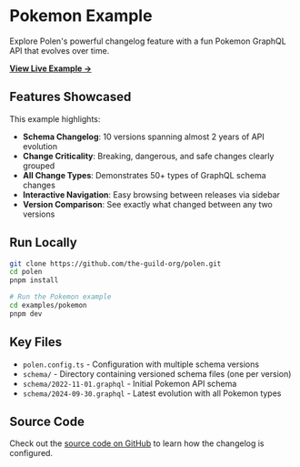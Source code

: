 # Pokemon Example

Explore Polen's powerful changelog feature with a fun Pokemon GraphQL API that evolves over time.

[**View Live Example →**](https://polen.js.org/examples-live/pokemon/)

## Features Showcased

This example highlights:

- **Schema Changelog**: 10 versions spanning almost 2 years of API evolution
- **Change Criticality**: Breaking, dangerous, and safe changes clearly grouped
- **All Change Types**: Demonstrates 50+ types of GraphQL schema changes
- **Interactive Navigation**: Easy browsing between releases via sidebar
- **Version Comparison**: See exactly what changed between any two versions

## Run Locally

```bash
git clone https://github.com/the-guild-org/polen.git
cd polen
pnpm install

# Run the Pokemon example
cd examples/pokemon
pnpm dev
```

## Key Files

- `polen.config.ts` - Configuration with multiple schema versions
- `schema/` - Directory containing versioned schema files (one per version)
- `schema/2022-11-01.graphql` - Initial Pokemon API schema
- `schema/2024-09-30.graphql` - Latest evolution with all Pokemon types

## Source Code

Check out the [source code on GitHub](https://github.com/the-guild-org/polen/tree/main/examples/pokemon) to learn how the changelog is configured.
